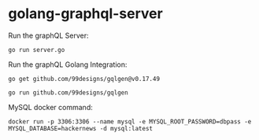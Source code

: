 # golang-graphql-server

Run the graphQL Server:

`go run server.go`

Run the graphQL Golang Integration:

`go get github.com/99designs/gqlgen@v0.17.49`

`go run github.com/99designs/gqlgen`


MySQL docker command:

`docker run -p 3306:3306 --name mysql -e MYSQL_ROOT_PASSWORD=dbpass -e MYSQL_DATABASE=hackernews -d mysql:latest`

